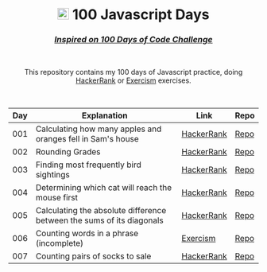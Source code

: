 <div align="center">

# <img height="23" width="23" src='https://cdn.jsdelivr.net/gh/devicons/devicon/icons/javascript/javascript-original.svg'> 100 Javascript Days

### _[Inspired on 100 Days of Code Challenge](https://www.100daysofcode.com/)_

<br/>
  
This repository contains my 100 days of Javascript practice, doing [HackerRank](https://www.hackerrank.com/) or [Exercism](https://exercism.org/) exercises.

<br/>
  
| Day | Explanation | Link | Repo |
|---|---|---|---|
| 001 | Calculating how many apples and oranges fell in Sam's house | [HackerRank](https://www.hackerrank.com/challenges/apple-and-orange/problem?isFullScreen=true) | [Repo](https://github.com/akadot/100-javascript-days/blob/master/01-oranges-and-apples.js) |
| 002 | Rounding Grades | [HackerRank](https://www.hackerrank.com/challenges/grading/problem?isFullScreen=true) | [Repo](https://github.com/akadot/100-javascript-days/blob/master/02-grading-students.js) |
| 003 | Finding most frequently bird sightings | [HackerRank](https://www.hackerrank.com/challenges/migratory-birds/problem?isFullScreen=true) | [Repo](https://github.com/akadot/100-javascript-days/blob/master/03-migratory-birds.js) |
| 004 | Determining which cat will reach the mouse first | [HackerRank](https://www.hackerrank.com/challenges/cats-and-a-mouse/problem?isFullScreen=true) | [Repo](https://github.com/akadot/100-javascript-days/blob/master/04-cats-and-mouses.js) |
| 005 | Calculating the absolute difference between the sums of its diagonals | [HackerRank](https://www.hackerrank.com/challenges/diagonal-difference/problem?isFullScreen=true) | [Repo](https://github.com/akadot/100-javascript-days/blob/master/05-diagonal-difference.js) |
| 006 | Counting words in a phrase (incomplete) | [Exercism](https://exercism.org/tracks/javascript/exercises/word-count) | [Repo](https://github.com/akadot/100-javascript-days/blob/master/06-word-count.js) |
| 007 | Counting pairs of socks to sale | [HackerRank](https://www.hackerrank.com/challenges/sock-merchant/problem?isFullScreen=true) | [Repo](https://github.com/akadot/100-javascript-days/blob/master/07-sales-by-match.js) |

</div>
